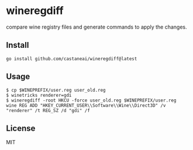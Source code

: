 # wineregdiff

compare wine registry files and generate commands to apply the changes.

## Install

```
go install github.com/castaneai/wineregdiff@latest
```

## Usage

```
$ cp $WINEPREFIX/user.reg user_old.reg
$ winetricks renderer=gdi
$ wineregdiff -root HKCU -force user_old.reg $WINEPREFIX/user.reg
wine REG ADD "HKEY_CURRENT_USER\\Software\\Wine\\Direct3D" /v "renderer" /t REG_SZ /d "gdi" /f
```

## License

MIT
